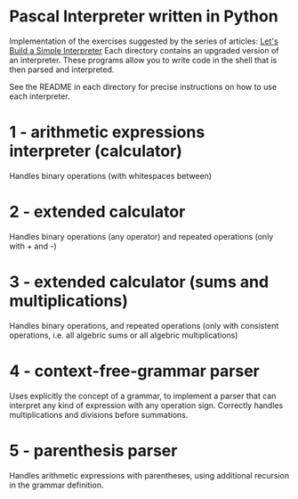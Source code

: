 # Pascal Interpreter written in Python
Implementation of the exercises suggested by the series of articles: [Let's Build a Simple Interpreter](https://ruslanspivak.com/lsbasi-part1/)
Each directory contains an upgraded version of an interpreter. These programs allow you to write code in the shell that is then parsed and interpreted.


See the README in each directory for precise instructions on how to use each interpreter.

# 1 - arithmetic expressions interpreter (calculator)
Handles binary operations (with whitespaces between)

# 2 - extended calculator
Handles binary operations (any operator) and repeated operations (only with + and -)

# 3 - extended calculator (sums and multiplications)
Handles binary operations, and repeated operations (only with consistent operations, i.e. all algebric sums or all algebric multiplications)

# 4 - context-free-grammar parser
Uses explicitly the concept of a grammar, to implement a parser that can interpret any kind of expression with any operation sign. Correctly handles multiplications and divisions before summations.

# 5 - parenthesis parser
Handles arithmetic expressions with parentheses, using additional recursion in the grammar definition.
